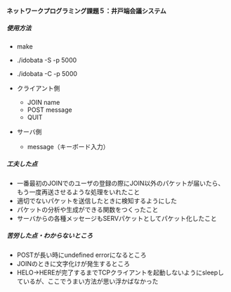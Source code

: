 #### ネットワークプログラミング課題５：井戸端会議システム
##### 使用方法
- make
- ./idobata -S -p 5000
- ./idobata -C -p 5000

- クライアント側
  - JOIN name
  - POST message
  - QUIT
- サーバ側
  - message（キーボード入力）

##### 工夫した点
- 一番最初のJOINでのユーザの登録の際にJOIN以外のパケットが届いたら、もう一度再送させるような処理をいれたこと
- 適切でないパケットを送信したときに検知するようにした
- パケットの分析や生成ができる関数をつくったこと
- サーバからの各種メッセージもSERVパケットとしてパケット化したこと

##### 苦労した点・わからないところ
- POSTが長い時にundefined errorになるところ
- JOINのときに文字化けが発生するところ
- HELO→HEREが完了するまでTCPクライアントを起動しないようにsleepしているが、ここでうまい方法が思い浮かばなかった
